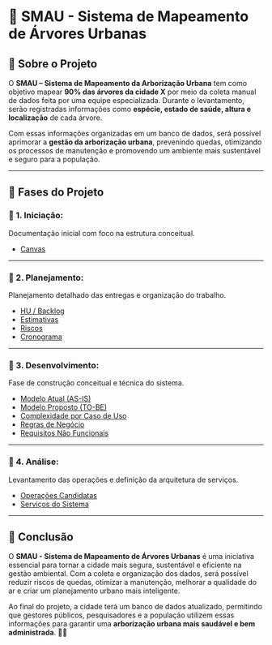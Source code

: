 # 🌳 SMAU - Sistema de Mapeamento de Árvores Urbanas

## 📌 Sobre o Projeto  
O **SMAU – Sistema de Mapeamento da Arborização Urbana** tem como objetivo mapear **90% das árvores da cidade X** por meio da coleta manual de dados feita por uma equipe especializada. Durante o levantamento, serão registradas informações como **espécie, estado de saúde, altura e localização** de cada árvore.  

Com essas informações organizadas em um banco de dados, será possível aprimorar a **gestão da arborização urbana**, prevenindo quedas, otimizando os processos de manutenção e promovendo um ambiente mais sustentável e seguro para a população.  

---

## 🧭 Fases do Projeto

### 🔹 1. Iniciação:
Documentação inicial com foco na estrutura conceitual.

- [Canvas](https://github.com/enzzopp/projeto-smau/wiki/Canvas-SMAU)

---

### 🔹 2. Planejamento:
Planejamento detalhado das entregas e organização do trabalho.

- [HU / Backlog](https://github.com/enzzopp/projeto-smau/wiki/Hist%C3%B3rias-de-Usu%C3%A1rio)  
- [Estimativas](https://github.com/enzzopp/projeto-smau/wiki/Estimativa-de-Complexidade)  
- [Riscos](https://github.com/enzzopp/projeto-smau/wiki/Riscos)  
- [Cronograma](https://github.com/enzzopp/projeto-smau/wiki/Cronograma)  

---

### 🔹 3. Desenvolvimento:
Fase de construção conceitual e técnica do sistema.

- [Modelo Atual (AS-IS)](https://github.com/enzzopp/projeto-smau/wiki/Modelos-de-Processo-de-Neg%C3%B3cio#as-is)  
- [Modelo Proposto (TO-BE)](https://github.com/enzzopp/projeto-smau/wiki/Modelos-de-Processo-de-Neg%C3%B3cio#to-be)  
- [Complexidade por Caso de Uso](https://github.com/enzzopp/projeto-smau/wiki/Avalia%C3%A7%C3%A3o-de-Complexidade-Atividade-por-Caso-de-Uso)  
- [Regras de Negócio](https://github.com/enzzopp/projeto-smau/wiki/Regras-de-Neg%C3%B3cio)  
- [Requisitos Não Funcionais](https://github.com/enzzopp/projeto-smau/wiki/Requisitos#-requisitos-n%C3%A3o-funcionais)  

---

### 🔹 4. Análise:
Levantamento das operações e definição da arquitetura de serviços.

- [Operações Candidatas]()  
- [Serviços do Sistema]()  

---

## 📌 Conclusão  
O **SMAU - Sistema de Mapeamento de Árvores Urbanas** é uma iniciativa essencial para tornar a cidade mais segura, sustentável e eficiente na gestão ambiental. Com a coleta e organização dos dados, será possível reduzir riscos de quedas, otimizar a manutenção, melhorar a qualidade do ar e criar um planejamento urbano mais inteligente.  

Ao final do projeto, a cidade terá um banco de dados atualizado, permitindo que gestores públicos, pesquisadores e a população utilizem essas informações para garantir uma **arborização urbana mais saudável e bem administrada**. 🌳✨ 
